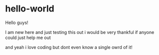 # hello-world

Hello guys!

I am  new here and just testing this out 
i would be very thankful if anyone could just help me out

and yeah i love coding but dont even know a single owrd of it!
